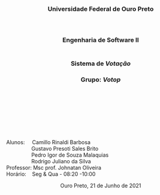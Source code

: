 
<div align='center'>

### Universidade Federal de Ouro Preto</br></br></br>
### **Engenharia de Software II**</br></br>
### Sistema de *Votação*
### Grupo: *Votop*
</div>
</br></br></br></br></br></br></br>

Alunos:&nbsp;&nbsp;&nbsp;&nbsp;&nbsp;Camillo Rinaldi Barbosa </br>
&nbsp;&nbsp;&nbsp;&nbsp;&nbsp;&nbsp;&nbsp;&nbsp;&nbsp;&nbsp;&nbsp;&nbsp;&nbsp;&nbsp;&nbsp;&nbsp;&nbsp;Gustavo Presoti Sales Brito</br>
&nbsp;&nbsp;&nbsp;&nbsp;&nbsp;&nbsp;&nbsp;&nbsp;&nbsp;&nbsp;&nbsp;&nbsp;&nbsp;&nbsp;&nbsp;&nbsp;&nbsp;Pedro Igor de Souza Malaquias</br>
&nbsp;&nbsp;&nbsp;&nbsp;&nbsp;&nbsp;&nbsp;&nbsp;&nbsp;&nbsp;&nbsp;&nbsp;&nbsp;&nbsp;&nbsp;&nbsp;&nbsp;Rodrigo Juliano da Silva</br>
Professor:&nbsp;Msc prof. Johnatan Oliveira </br>
Horário:&nbsp;&nbsp;&nbsp;&nbsp;Seg & Qua - 08:20 -10:00 </br>


<div align="center">

Ouro Preto, 21 de Junho de 2021

</div>
